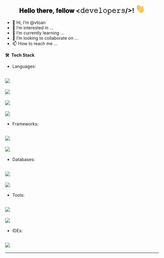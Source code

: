 <div align="center">
<h2> 𝐇𝐞𝐥𝐥𝐨 𝐭𝐡𝐞𝐫𝐞, 𝐟𝐞𝐥𝐥𝐨𝐰 <𝚍𝚎𝚟𝚎𝚕𝚘𝚙𝚎𝚛𝚜/>! <img src="https://github.com/ABSphreak/ABSphreak/blob/master/gifs/Hi.gif" width="30px"></h2>
</div>

- 👋 Hi, I’m @vtoan
- 👀 I’m interested in ...
- 🌱 I’m currently learning ...
- 💞️ I’m looking to collaborate on ...
- 📫 How to reach me ...


**🛠 &nbsp;Tech Stack**

- Languages: &nbsp;

<code> <img height="50" src="https://seeklogo.com/images/C/css3-logo-8724075274-seeklogo.com.png"> </code>
<code> <img height="50" src="https://seeklogo.com/images/H/html5-logo-EF92D240D7-seeklogo.com.png"> </code>
<code> <img height="50" src="https://seeklogo.com/images/J/javascript-js-logo-2949701702-seeklogo.com.png"> </code>
<code> <img height="50" src="https://seeklogo.com/images/C/c-sharp-c-logo-02F17714BA-seeklogo.com.png"> </code>

- Frameworks: &nbsp;

<code> <img height="50" src="https://seeklogo.com/images/1/net-core-logo-E82CE4F701-seeklogo.com.png"> </code>
<code> <img height="50" src="https://seeklogo.com/images/A/angular-logo-B76B1CDE98-seeklogo.com.png"> </code>

- Databases:  &nbsp;

<code> <img height="50" src="https://seeklogo.com/images/M/microsoft-sql-server-logo-96AF49E2B3-seeklogo.com.png"> </code>
<code> <img height="50" src="https://seeklogo.com/images/F/firebase-logo-402F407EE0-seeklogo.com.png"> </code>
 
 - Tools:  &nbsp;

<code> <img height="50" src="https://seeklogo.com/images/G/git-logo-CD8D6F1C09-seeklogo.com.png"> </code>
<code> <img height="50" src="https://seeklogo.com/images/D/docker-logo-CF97D0124B-seeklogo.com.png"> </code>
 
- IDEs: &nbsp;

<code> <img height="50" src="https://seeklogo.com/images/V/visual-studio-code-logo-449D71944F-seeklogo.com.png"> </code>

  
***
